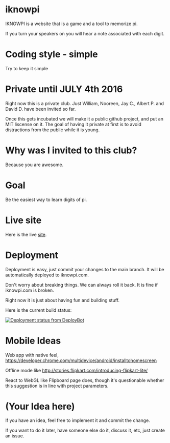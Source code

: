 # iknowpi

IKNOWPI is a website that is a game and a tool to memorize pi.

If you turn your speakers on you will hear a note associated with each digit.



# Coding style - simple

Try to keep it simple



# Private until JULY 4th 2016

Right now this is a private club. Just William, Nooreen, Jay C., Albert P. and David D. have been invited so far.

Once this gets incubated we will make it a public github project, and put an MIT liscense on it. The goal of having it private at first is to avoid distractions from the public while it is young.


# Why was I invited to this club?

Because you are awesome.



# Goal
Be the easiest way to learn digits of pi.



# Live site
Here is the live [site](http://iknowpi.com/ "I KNOW PI").



# Deployment
Deployment is easy, just commit your changes to the main branch. It will be automatically deployed to iknowpi.com.

Don't worry about breaking things. We can always roll it back. It is fine if iknowpi.com is broken.

Right now it is just about having fun and building stuff.

Here is the current build status: 

[![Deployment status from DeployBot](https://imgegg.deploybot.com/badge/23779030001725/74039.svg)](http://deploybot.com)


# Mobile Ideas

Web app with native feel, https://developer.chrome.com/multidevice/android/installtohomescreen

Offline mode like http://stories.flipkart.com/introducing-flipkart-lite/

React to WebGL like Flipboard page does, though it's questionable whether this suggestion is in line with project parameters.




# (Your Idea here)

If you have an idea, feel free to implement it and commit the change.

If you want to do it later, have someone else do it, discuss it, etc, just create an issue.


